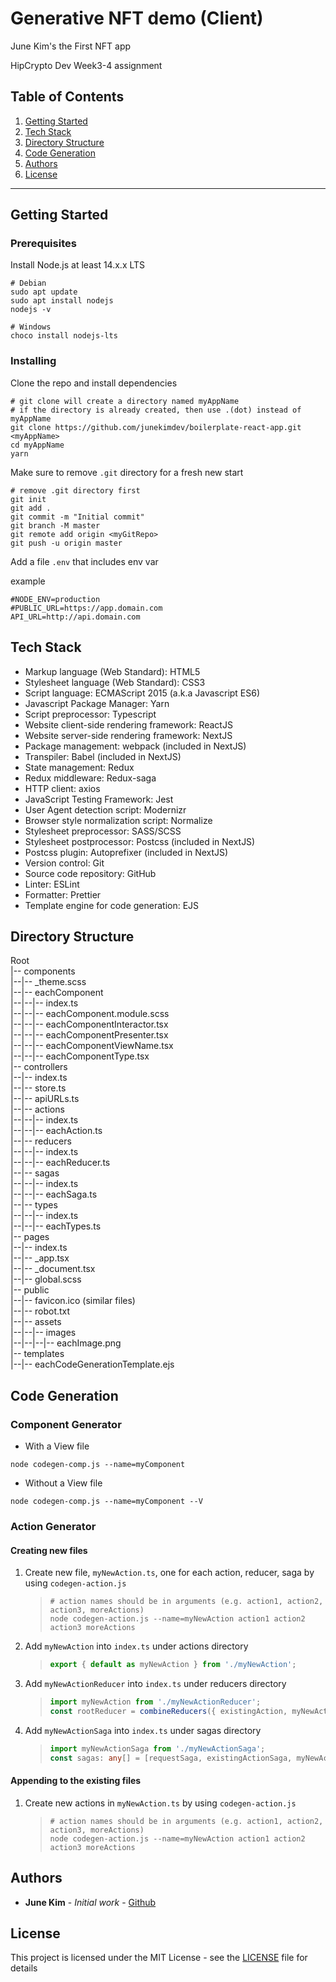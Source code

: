 # Generative NFT demo (Client)

June Kim's the First NFT app

HipCrypto Dev Week3-4 assignment

## Table of Contents

1. [Getting Started](#getting_-started)
1. [Tech Stack](#tech-stack)
1. [Directory Structure](#directory-structure)
1. [Code Generation](#code-generation)
1. [Authors](#Authors)
1. [License](#License)

---

## Getting Started

### Prerequisites

Install Node.js at least 14.x.x LTS

```shell
# Debian
sudo apt update
sudo apt install nodejs
nodejs -v

# Windows
choco install nodejs-lts
```

### Installing

Clone the repo and install dependencies

```shell
# git clone will create a directory named myAppName
# if the directory is already created, then use .(dot) instead of myAppName
git clone https://github.com/junekimdev/boilerplate-react-app.git <myAppName>
cd myAppName
yarn
```

Make sure to remove `.git` directory for a fresh new start

```shell
# remove .git directory first
git init
git add .
git commit -m "Initial commit"
git branch -M master
git remote add origin <myGitRepo>
git push -u origin master
```

Add a file `.env` that includes env var

example

```shell
#NODE_ENV=production
#PUBLIC_URL=https://app.domain.com
API_URL=http://api.domain.com
```

## Tech Stack

- Markup language (Web Standard): HTML5
- Stylesheet language (Web Standard): CSS3
- Script language: ECMAScript 2015 (a.k.a Javascript ES6)
- Javascript Package Manager: Yarn
- Script preprocessor: Typescript
- Website client-side rendering framework: ReactJS
- Website server-side rendering framework: NextJS
- Package management: webpack (included in NextJS)
- Transpiler: Babel (included in NextJS)
- State management: Redux
- Redux middleware: Redux-saga
- HTTP client: axios
- JavaScript Testing Framework: Jest
- User Agent detection script: Modernizr
- Browser style normalization script: Normalize
- Stylesheet preprocessor: SASS/SCSS
- Stylesheet postprocessor: Postcss (included in NextJS)
- Postcss plugin: Autoprefixer (included in NextJS)
- Version control: Git
- Source code repository: GitHub
- Linter: ESLint
- Formatter: Prettier
- Template engine for code generation: EJS

## Directory Structure

Root  
|-- components  
|--|-- \_theme.scss  
|--|-- eachComponent  
|--|--|-- index.ts  
|--|--|-- eachComponent.module.scss  
|--|--|-- eachComponentInteractor.tsx  
|--|--|-- eachComponentPresenter.tsx  
|--|--|-- eachComponentViewName.tsx  
|--|--|-- eachComponentType.tsx  
|-- controllers  
|--|-- index.ts  
|--|-- store.ts  
|--|-- apiURLs.ts  
|--|-- actions  
|--|--|-- index.ts  
|--|--|-- eachAction.ts  
|--|-- reducers  
|--|--|-- index.ts  
|--|--|-- eachReducer.ts  
|--|-- sagas  
|--|--|-- index.ts  
|--|--|-- eachSaga.ts  
|--|-- types  
|--|--|-- index.ts  
|--|--|-- eachTypes.ts  
|-- pages  
|--|-- index.ts  
|--|-- \_app.tsx  
|--|-- \_document.tsx  
|--|-- global.scss  
|-- public  
|--|-- favicon.ico (similar files)  
|--|-- robot.txt  
|--|-- assets  
|--|--|-- images  
|--|--|--|-- eachImage.png  
|-- templates  
|--|-- eachCodeGenerationTemplate.ejs

## Code Generation

### Component Generator

- With a View file

```shell
node codegen-comp.js --name=myComponent
```

- Without a View file

```shell
node codegen-comp.js --name=myComponent --V
```

### Action Generator

#### Creating new files

1. Create new file, `myNewAction.ts`, one for each action, reducer, saga by using `codegen-action.js`

   > ```shell
   > # action names should be in arguments (e.g. action1, action2, action3, moreActions)
   > node codegen-action.js --name=myNewAction action1 action2 action3 moreActions
   > ```

1. Add `myNewAction` into `index.ts` under actions directory

   > ```ts
   > export { default as myNewAction } from './myNewAction';
   > ```

1. Add `myNewActionReducer` into `index.ts` under reducers directory

   > ```ts
   > import myNewAction from './myNewActionReducer';
   > const rootReducer = combineReducers({ existingAction, myNewAction });
   > ```

1. Add `myNewActionSaga` into `index.ts` under sagas directory

   > ```ts
   > import myNewActionSaga from './myNewActionSaga';
   > const sagas: any[] = [requestSaga, existingActionSaga, myNewActionSaga];
   > ```

#### Appending to the existing files

1. Create new actions in `myNewAction.ts` by using `codegen-action.js`

   > ```shell
   > # action names should be in arguments (e.g. action1, action2, action3, moreActions)
   > node codegen-action.js --name=myNewAction action1 action2 action3 moreActions
   > ```

## Authors

- **June Kim** - _Initial work_ - [Github](https://github.com/junekimdev)

## License

This project is licensed under the MIT License - see the [LICENSE](LICENSE.md) file for details
